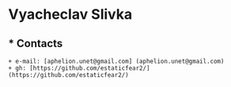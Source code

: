# Vyacheclav Slivka

## * Contacts

	+ e-mail: [aphelion.unet@gmail.com] (aphelion.unet@gmail.com)
	+ gh: [https://github.com/estaticfear2/] (https://github.com/estaticfear2/)